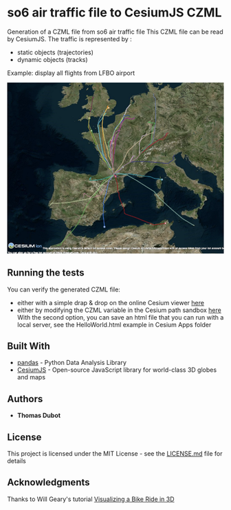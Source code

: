 # so6 air traffic file to CesiumJS CZML

Generation of a CZML file from so6 air traffic file
This CZML file can be read by CesiumJS. The traffic is represented by :
* static objects (trajectories)
* dynamic objects (tracks)

Example: display all flights from LFBO airport

![Flights from LFBO](lfbo.png)  

## Running the tests

You can verify the generated CZML file:
* either with a simple drap & drop on the online Cesium viewer [here](https://cesiumjs.org/Cesium/Build/Apps/CesiumViewer/index.html)
* either by modifying the CZML variable in the Cesium path sandbox [here](https://cesiumjs.org/Cesium/Apps/Sandcastle/index.html?src=CZML%20Path.html&label=)
With the second option, you can save an html file that you can run with a local server, see the HelloWorld.html example in Cesium Apps folder


## Built With

* [pandas](https://pandas.pydata.org/) - Python Data Analysis Library
* [CesiumJS](https://cesiumjs.org/) - Open-source JavaScript library for world-class 3D globes and maps

## Authors

* **Thomas Dubot** 

## License

This project is licensed under the MIT License - see the [LICENSE.md](LICENSE.md) file for details


## Acknowledgments

Thanks to Will Geary's tutorial [Visualizing a Bike Ride in 3D](https://willgeary.github.io/GPXto3D/) 



